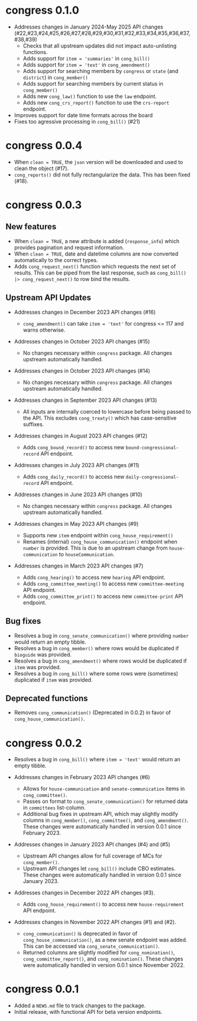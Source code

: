 # congress 0.1.0

* Addresses changes in January 2024-May 2025 API changes (#22,#23,#24,#25,#26,#27,#28,#29,#30,#31,#32,#33,#34,#35,#36,#37,#38,#39)
  * Checks that all upstream updates did not impact auto-unlisting functions.
  * Adds support for `item = 'summaries'` in `cong_bill()`
  * Adds support for `item = 'text'` in `cong_amendment()`
  * Adds support for searching members by `congress` or `state` (and `district`) in `cong_member()`
  * Adds support for searching members by current status in `cong_member()`
  * Adds new `cong_law()` function to use the `law` endpoint.
  * Adds new `cong_crs_report()` function to use the `crs-report` endpoint.
* Improves support for date time formats across the board
* Fixes too agressive processing in `cong_bill()` (#21)

# congress 0.0.4

* When `clean = TRUE`, the `json` version will be downloaded and used to clean the object (#17).
* `cong_reports()` did not fully rectangularize the data. This has been fixed (#18).

# congress 0.0.3

## New features

* When `clean = TRUE`, a new attribute is added (`response_info`) which provides pagination and request information.
* When `clean = TRUE`, date and datetime columns are now converted automatically to the correct types.
* Adds `cong_request_next()` function which requests the next set of results. This can be piped from the last response, such as `cong_bill() |> cong_request_next()` to row bind the results.

## Upstream API Updates

* Addresses changes in December 2023 API changes (#16)
  * `cong_amendment()` can take `item = 'text'` for congress <= 117 and warns otherwise.

* Addresses changes in October 2023 API changes (#15)
  * No changes necessary within `congress` package. All changes upstream automatically handled.

* Addresses changes in October 2023 API changes (#14)
  * No changes necessary within `congress` package. All changes upstream automatically handled.

* Addresses changes in September 2023 API changes (#13)
  * All inputs are internally coerced to lowercase before being passed to the API. This excludes `cong_treaty()` which has case-sensitive suffixes.

* Addresses changes in August 2023 API changes (#12)
  * Adds `cong_bound_record()` to access new `bound-congressional-record` API endpoint.

* Addresses changes in July 2023 API changes (#11)
  * Adds `cong_daily_record()` to access new `daily-congressional-record` API endpoint.

* Addresses changes in June 2023 API changes (#10)
  * No changes necessary within `congress` package. All changes upstream automatically handled.

* Addresses changes in May 2023 API changes (#9)
  * Supports new `item` endpoint within `cong_house_requirement()`
  * Renames (internal) `cong_house_communication()` endpoint when `number` is provided. This is due to an upstream change from `house-communication` to `houseCommunication`.
  
* Addresses changes in March 2023 API changes (#7)
  * Adds `cong_hearing()` to access new `hearing` API endpoint.
  * Adds `cong_committee_meeting()` to access new `committee-meeting` API endpoint.
  * Adds `cong_committee_print()` to access new `committee-print` API endpoint.
  
## Bug fixes
* Resolves a bug in `cong_senate_communication()` where providing `number` would return an empty tibble.
* Resolves a bug in `cong_member()` where rows would be duplicated if `bioguide` was provided.
* Resolves a bug in `cong_amendment()` where rows would be duplicated if `item` was provided.
* Resolves a bug in `cong_bill()` where some rows were (sometimes) duplicated if `item` was provided.

## Deprecated functions
* Removes `cong_communication()` (Deprecated in 0.0.2) in favor of `cong_house_communication()`.

# congress 0.0.2

* Resolves a bug in `cong_bill()` where `item = 'text'` would return an empty tibble.

* Addresses changes in February 2023 API changes (#6)
  * Allows for `house-communication` and `senate-communication` items in `cong_committee()`.
  * Passes on format to `cong_senate_communication()` for returned data in `committees` list-column.
  * Additional bug fixes in upstream API, which may slightly modify columns in `cong_member()`, 
  `cong_committee()`, and `cong_amendment()`. These changes 
  were automatically handled in version 0.0.1 since February 2023.

* Addresses changes in January 2023 API changes (#4) and (#5)
  * Upstream API changes allow for full coverage of MCs for `cong_member()`.
  * Upstream API changes let `cong_bill()` include CBO estimates.  These changes 
  were automatically handled in version 0.0.1 since January 2023.

* Addresses changes in December 2022 API changes (#3).
  * Adds `cong_house_requirement()` to access new `house-requirement` API endpoint.

* Addresses changes in November 2022 API changes (#1) and (#2).
  * `cong_communication()` is deprecated in favor of `cong_house_communication()`, 
  as a new senate endpoint was added. This can be accessed via `cong_senate_communication()`.
  * Returned columns are slightly modified for `cong_nomination()`, `cong_committee_report()`, 
  and `cong_nomination()`. These changes were automatically handled in version 0.0.1 
  since November 2022.

# congress 0.0.1

* Added a `NEWS.md` file to track changes to the package.
* Initial release, with functional API for beta version endpoints.
